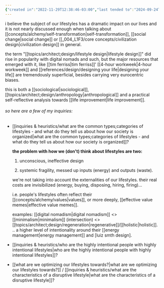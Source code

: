 ```yaml
---
{"created in":"2022-11-29T12:38:46-03:00","last tended to":"2024-09-24T16:01:20-03:00","tags":["l1f3","alchemy","design","topic","🌱"],"dg-publish":true,"relevancescore":94,"aliases":["lifestyle"],"notestage":["🌱"],"permalink":"/004-l1-f3/core-concepts/lifestyles/","dgPassFrontmatter":true,"created":"2022-11-29T12:38:46.892-03:00","updated":"2024-09-24T16:29:53.702-03:00"}
---
```


i believe the subject of our lifestyles has a dramatic impact on our lives and it is not nearly discussed enough when talking about [[concepts/alchemy/self-transformation\|self-transformation]], [[social change\|social change]] or [[_004_L1F3/core concepts/civilization design\|civilization design]] in general.

the term "[[topics/architect;design/lifestyle design\|lifestyle design]]" did rise in popularity with digital nomads and such, but the major resources that emerged with it, like [[tim ferriss\|tim ferriss]]' [[4-hour workweek\|4-hour workweek]] and [[references/design/designing your life\|designing your life]] are tremendously superficial, besides carrying very eurocentric biases.

this is both a [[sociological\|sociological]], [[topics/architect;design/anthropology\|anthropological]] and a practical self-reflective analysis towards [[life improvement\|life improvement]].

###### so here are a few of my inquiries:

- [[inquiries & heuristics/what are the common types;categories of lifestyles - and what do they tell us about how our society is organized\|what are the common types;categories of lifestyles - and what do they tell us about how our society is organized]]?

	**the problem with how we (don't) think about lifestyles are two:**
	
	1) unconscious, ineffective design
	 
	2) systemic fragility, messed up inputs (energy) and outputs (waste).
	
	we're not taking into account the externalities of our lifestyles. their real costs are invisibilized (energy, buying, disposing, hiring, firing)...
	
	i.e. people's lifestyles often reflect their [[concepts/alchemy/values\|values]], or more deeply, [[effective value memes\|effective value memes]].
	
	examples: [[digital nomadism\|digital nomadism]] <> [[minimalism\|minimalism]] (intersection) <> [[topics/architect;design/regeneration\|regenerative]]/[[holistic\|holistic]]... a higher level of intentionality around their [[energy management\|energy management]] and [luiz smth design].

- [[inquiries & heuristics/who are the highly intentional people with highly intentional lifestyles\|who are the highly intentional people with highly intentional lifestyles]]?

- [[what are we optimizing our lifestyles towards?\|what are we optimizing our lifestyles towards?]] / [[inquiries & heuristics/what are the characteristics of a disruptive lifestyle\|what are the characteristics of a disruptive lifestyle]]?

